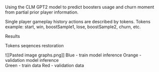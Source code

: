 Using the CLM GPT2 model to predict boosters usage and churn moment from partial prior player information.

Single player gameplay history actions are described by tokens.
Tokens example: start, win,  boostSample1,  lose, boostSample2, churn, etc.

Results

Tokens seqences restoration

![[Pasted image graphs.png]]
Blue - train model inference
Orange - validation model inference  
Green - train data
Red - validation data
